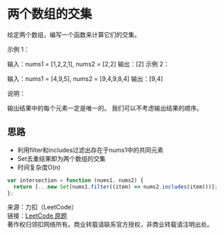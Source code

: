 # 两个数组的交集

给定两个数组，编写一个函数来计算它们的交集。

示例 1：

输入：nums1 = [1,2,2,1], nums2 = [2,2]
输出：[2]
示例 2：

输入：nums1 = [4,9,5], nums2 = [9,4,9,8,4]
输出：[9,4]

说明：

输出结果中的每个元素一定是唯一的。
我们可以不考虑输出结果的顺序。

## 思路

* 利用filter和includes过滤出存在于nums1中的共同元素
* Set去重结果即为两个数组的交集
* 时间复杂度O(n)

```js
var intersection = function (nums1, nums2) {
  return [...new Set(nums1.filter((item) => nums2.includes(item)))];
};
```

来源：力扣（LeetCode）  
链接：[LeetCode 原题](https://leetcode-cn.com/problems/intersection-of-two-arrays)  
著作权归领扣网络所有。商业转载请联系官方授权，非商业转载请注明出处。
